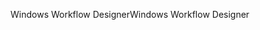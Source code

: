 <span data-ttu-id="cd4c7-101">Windows Workflow Designer</span><span class="sxs-lookup"><span data-stu-id="cd4c7-101">Windows Workflow Designer</span></span>